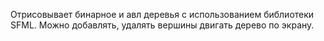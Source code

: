 Отрисовывает бинарное и авл деревья с использованием библиотеки SFML. Можно добавлять, удалять вершины двигать дерево по экрану.

